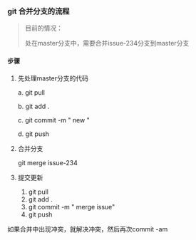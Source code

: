 ### git 合并分支的流程

> 目前的情况：
>
> 处在master分支中，需要合并issue-234分支到master分支

#### 步骤

1. 先处理master分支的代码

   a. git pull

   b. git add .

   c. git commit -m " new "

   d. git push

2. 合并分支

   git merge issue-234

3. 提交更新

   1. git pull
   2. git add . 
   3. git commit -m " merge issue"
   4. git push

如果合并中出现冲突，就解决冲突，然后再次commit -am 